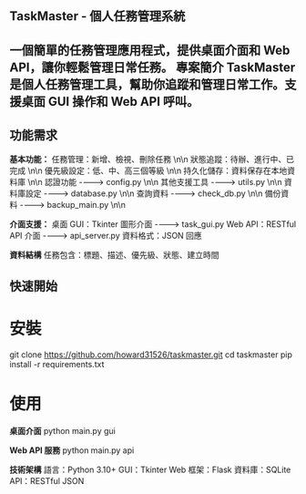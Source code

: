 TaskMaster - 個人任務管理系統
---
一個簡單的任務管理應用程式，提供桌面介面和 Web API，讓你輕鬆管理日常任務。
專案簡介
TaskMaster 是個人任務管理工具，幫助你追蹤和管理日常工作。支援桌面 GUI 操作和 Web API 呼叫。
---
## 功能需求 ##

**基本功能：**
任務管理：新增、檢視、刪除任務 \n\n
狀態追蹤：待辦、進行中、已完成 \n\n
優先級設定：低、中、高三個等級 \n\n
持久化儲存：資料保存在本地資料庫 \n\n
認證功能 ----> config.py \n\n
其他支援工具 ----> utils.py \n\n
資料庫設定 ----> database.py \n\n
查詢資料 ----> check_db.py \n\n
備份資料 ----> backup_main.py \n\n

**介面支援：**
桌面 GUI：Tkinter 圖形介面 ----> task_gui.py
Web API：RESTful API 介面 ----> api_server.py
資料格式：JSON 回應

**資料結構**
任務包含：標題、描述、優先級、狀態、建立時間

## 快速開始 ##

# 安裝
git clone https://github.com/howard31526/taskmaster.git
cd taskmaster
pip install -r requirements.txt

# 使用
**桌面介面**
python main.py gui

**Web API 服務**
python main.py api

**技術架構**
語言：Python 3.10+
GUI：Tkinter
Web 框架：Flask
資料庫：SQLite
API：RESTful JSON
